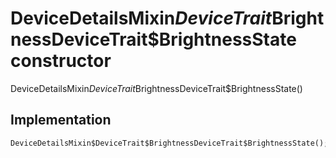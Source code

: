 


# DeviceDetailsMixin$DeviceTrait$BrightnessDeviceTrait$BrightnessState constructor







DeviceDetailsMixin$DeviceTrait$BrightnessDeviceTrait$BrightnessState()





## Implementation

```dart
DeviceDetailsMixin$DeviceTrait$BrightnessDeviceTrait$BrightnessState();
```







